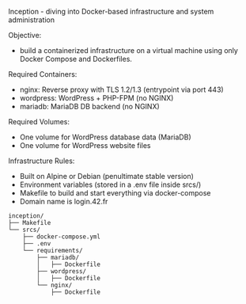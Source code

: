 Inception - diving into Docker-based infrastructure and system administration

Objective:
- build a containerized infrastructure on a virtual machine using only Docker Compose and Dockerfiles.


Required Containers:
- nginx: Reverse proxy with TLS 1.2/1.3 (entrypoint via port 443)
- wordpress: WordPress + PHP-FPM (no NGINX)
- mariadb: MariaDB DB backend (no NGINX)


Required Volumes:
- One volume for WordPress database data (MariaDB)
- One volume for WordPress website files

Infrastructure Rules:
- Built on Alpine or Debian (penultimate stable version)
- Environment variables (stored in a .env file inside srcs/)
- Makefile to build and start everything via docker-compose
- Domain name is login.42.fr

```
inception/
├── Makefile
└── srcs/
    ├── docker-compose.yml
    ├── .env
    └── requirements/
        ├── mariadb/
        │   ├── Dockerfile
        ├── wordpress/
        │   ├── Dockerfile
        └── nginx/
            ├── Dockerfile
